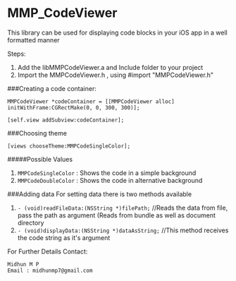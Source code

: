 MMP_CodeViewer
==============

This library can be used for displaying code blocks in your iOS app in a well formatted manner

Steps:

1. Add the libMMPCodeViewer.a and Include folder to your project
2. Import the MMPCodeViewer.h , using #import "MMPCodeViewer.h"


###Creating a code container:

~~~
MMPCodeViewer *codeContainer = [[MMPCodeViewer alloc] initWithFrame:CGRectMake(0, 0, 300, 300)];

[self.view addSubview:codeContainer];
~~~


###Choosing theme

`[views chooseTheme:MMPCodeSingleColor];`

#####Possible Values

1) `MMPCodeSingleColor`	: Shows the code in a simple background
2) `MMPCodeDoubleColor`	: Shows the code in alternative background


###Adding data
	For setting data there is two methods available
1) `- (void)readFileData:(NSString *)filePath;`		//Reads the data from file, pass the path as argument (Reads from bundle as well as document directory
2) `- (void)displayData:(NSString *)dataAsString;`   //This method receives the code string as it's argument


For Further Details Contact:

	Midhun M P
	Email : midhunmp7@gmail.com